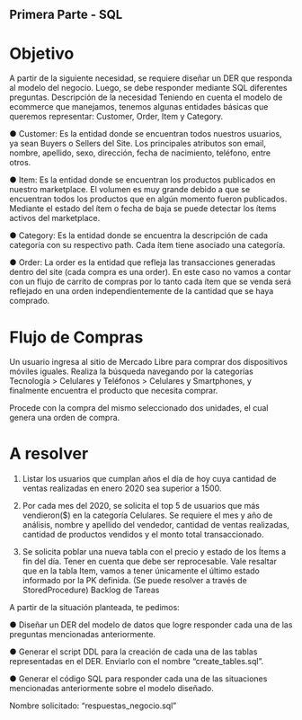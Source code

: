 ## Primera Parte - SQL

# Objetivo
A partir de la siguiente necesidad, se requiere diseñar un DER que responda al modelo del negocio. Luego, se debe responder mediante SQL diferentes preguntas. Descripción de la necesidad Teniendo en cuenta el modelo de ecommerce que manejamos, tenemos algunas entidades básicas que queremos representar: Customer, Order, Item y Category.

  ● Customer: Es la entidad donde se encuentran todos nuestros usuarios, ya sean Buyers o Sellers del Site. Los principales atributos son email, nombre, apellido, sexo, dirección, fecha de nacimiento, teléfono, entre otros.
  
  ● Item: Es la entidad donde se encuentran los productos publicados en nuestro marketplace. El volumen es muy grande debido a que se encuentran todos los productos que en algún momento fueron publicados. Mediante el estado del ítem o fecha de baja se puede detectar los ítems activos del marketplace.
  
  ● Category: Es la entidad donde se encuentra la descripción de cada categoría con su respectivo path. Cada ítem tiene asociado una categoría.
  
  ● Order: La order es la entidad que refleja las transacciones generadas dentro del site (cada compra es una order). En este caso no vamos a contar con un flujo de carrito de compras por lo tanto cada ítem que se venda será reflejado en una orden independientemente de la cantidad que se haya comprado.

# Flujo de Compras

Un usuario ingresa al sitio de Mercado Libre para comprar dos dispositivos móviles iguales. Realiza la búsqueda navegando por la categorías Tecnología > Celulares y Teléfonos > Celulares y Smartphones, y finalmente encuentra el producto que necesita comprar.

Procede con la compra del mismo seleccionado dos unidades, el cual genera una orden de compra.

# A resolver

  1. Listar los usuarios que cumplan años el día de hoy cuya cantidad de ventas realizadas en enero 2020 sea superior a 1500.
  
  2. Por cada mes del 2020, se solicita el top 5 de usuarios que más vendieron($) en la categoría Celulares. Se requiere el mes y año de análisis, nombre y apellido del vendedor, cantidad de ventas realizadas, cantidad de productos vendidos y el monto total transaccionado.
  
  3. Se solicita poblar una nueva tabla con el precio y estado de los Ítems a fin del día. Tener en cuenta que debe ser reprocesable. Vale resaltar que en la tabla Item, vamos a tener únicamente el último estado informado por la PK definida. (Se puede resolver a través de StoredProcedure) Backlog de Tareas

  A partir de la situación planteada, te pedimos:

  ● Diseñar un DER del modelo de datos que logre responder cada una de las preguntas mencionadas anteriormente.
  
  ● Generar el script DDL para la creación de cada una de las tablas representadas en el DER. Enviarlo con el nombre “create_tables.sql”.
  
  ● Generar el código SQL para responder cada una de las situaciones mencionadas anteriormente sobre el modelo diseñado. 
  
  Nombre solicitado: “respuestas_negocio.sql”
